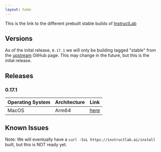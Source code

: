 ```yaml
---
layout: home
---
```


This is the link to the different prebuilt stable builds of [InstructLab](https://instructlab.ai)

## Versions

As of the inital release, `0.17.1` we will only be building tagged "stable" from the [upstream](https://github.com/instructlab/instructlab/tree/stable)
GitHub page. This may change in the future, but this is the intial release.

## Releases

### 0.17.1

| Operating System | Architecture | Link |
| ---------------- | ------------ | ---- |
| MacOS            | Arm64        | [here][arm64_mac_0171]

## Known Issues

Note: We will eventually have a `curl -SsL https://instructlab.ai/install` built, but this is NOT
ready yet.


[arm64_mac_0171]: https://instructlab-packages.s3.us.cloud-object-storage.appdomain.cloud/InstructLab-0.17.1.pkg
